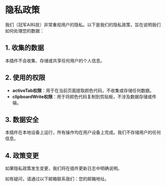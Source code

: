 # 隐私政策

我们（冠军AI科技）非常重视用户的隐私。以下是我们的隐私政策，旨在说明我们如何处理您的数据：

## 1. 收集的数据
本插件不会收集、存储或共享任何用户的个人信息。

## 2. 使用的权限
- **activeTab权限**：用于在当前页面提取颜色代码，不收集或存储任何数据。
- **clipboardWrite权限**：用于将颜色代码复制到剪贴板，不涉及数据存储或传输。

## 3. 数据安全
本插件在本地设备上运行，所有操作均在用户设备上完成。我们不存储用户的任何信息。

## 4. 政策变更
如果隐私政策发生变更，我们将在插件更新日志中明确说明。

如有疑问，请通过以下邮箱联系我们：您的邮箱地址。
